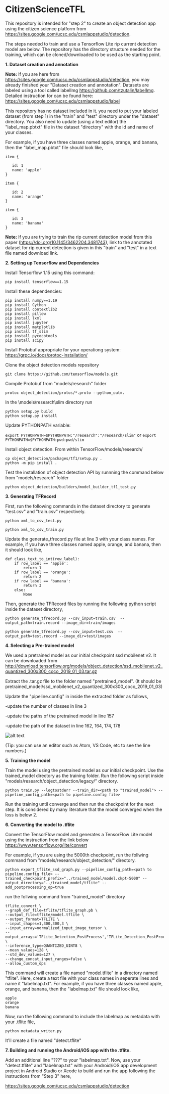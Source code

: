 # CitizenScienceTFL

This repository is intended for "step 2" to create an object detection app using the citizen science platform from https://sites.google.com/ucsc.edu/csmlappstudio/detection. 

The steps needed to train and use a Tensorflow Lite rip current detection model are below. The repository has the directory structure needed for the training, which can be cloned/downloaded to be used as the starting point.

**1. Dataset creation and annotation**

**Note:** If you are here from https://sites.google.com/ucsc.edu/csmlappstudio/detection, you may already finished your "Dataset creation and annotation". 
Datasets are labeled using a tool called labelImg https://github.com/tzutalin/labelImg. Detailed instruction for can be found here: https://sites.google.com/ucsc.edu/csmlappstudio/label

This repository has no dataset included in it. you need to put your labeled dataset (from step 1) in the "train" and "test" directory under the "dataset" directory. You also need to update (using a text editor) the "label_map.pbtxt" file in the dataset "directory" with the id and name of your classes.

For example, if you have three classes named apple, orange, and banana, then the "label_map.pbtxt" file should look like,

```
item {

   id: 1 
   name: 'apple'
}

item {

   id: 2 
   name: 'orange'
}

item {

   id: 3 
   name: 'banana'
}
```

**Note:** If you are trying to train the rip current detection model from this paper (https://doi.org/10.1145/3462204.3481743), link to the annotated dataset for rip current detection is given in this "train" and "test" in a text file named download link.

**2. Setting up Tensorflow and Dependencies**

Install Tensorflow 1.15 using this command:

```pip install tensorflow==1.15```

Install these dependencies:

```
pip install numpy==1.19
pip install Cython 
pip install contextlib2
pip install pillow 
pip install lxml 
pip install jupyter 
pip install matplotlib 
pip install tf_slim 
pip install pycocotools
pip install scipy
```

Install Protobuf appropriate for your operationg system:
https://grpc.io/docs/protoc-installation/

Clone the object detection models repository

```git clone https://github.com/tensorflow/models.git```

Compile Protobuf from "models/research" folder

```protoc object_detection/protos/*.proto --python_out=.```

In the \models\research\slim directory run

```
python setup.py build
python setup.py install
```

Update PYTHONPATH variable:

```export PYTHONPATH=$PYTHONPATH:"/research":"/research/slim"```
or
```export PYTHONPATH=$PYTHONPATH:pwd:pwd/slim```

Install object detection. From within TensorFlow/models/research/

```
cp object_detection/packages/tf1/setup.py .
python -m pip install .
```

Test the installation of object detection API by runnning the command below from "models/research" folder

```python object_detection/builders/model_builder_tf1_test.py```

**3. Generating TFRecord**

First, run the following commands in the dataset directory to generate "test.csv" and "train.csv" respectively. 

```python xml_to_csv_test.py```

```python xml_to_csv_train.py```


Update the generate_tfrecord.py file at line 3 with your class names. For example, if you have three classes named apple, orange, and banana, then it should look like,

```
def class_text_to_int(row_label):
    if row_label == 'apple':
        return 1
    if row_label == 'orange':
        return 2
    if row_label == 'banana':
        return 3
    else:
        None
```

Then, generate the TFRecord files by running the following python script inside the dataset directory,

```python generate_tfrecord.py --csv_input=train.csv  --output_path=train.record --image_dir=train/images```

```python generate_tfrecord.py --csv_input=test.csv  --output_path=test.record --image_dir=test/images```

**4. Selecting a Pre-trained model**

We used a pretrained model as our initial checkpoint ssd mobilenet v2. It can be downloaded from http://download.tensorflow.org/models/object_detection/ssd_mobilenet_v2_quantized_300x300_coco_2019_01_03.tar.gz

Extract the .tar.gz file to the folder named "pretrained_model". (It should be pretrained_model/ssd_mobilenet_v2_quantized_300x300_coco_2019_01_03)

Update the "pipeline.config" in inside the extracted folder as follows,

-update the number of classes in line 3

-update the paths of the pretrained model in line 157

-update the path of the dataset in line 162, 164, 174, 178

![alt text](pipeline_config.png?raw=true)

(Tip: you can use an editor such as Atom, VS Code, etc to see the line numbers.)

**5. Training the model**

Train the model using the pretrained model as our initial checkpoint. Use the trained_model directory as the training folder. Run the following script inside "models/research/object_detection/legacy/" directory.

```python train.py --logtostderr --train_dir=<path to "trained_model"> --pipeline_config_path=<path to pipeline.config file>```

Run the training until converge and then run the checkpoint for the next step. It is considered by many literature that the model converged when the loss is below 2.

**6. Converting the model to .tflite**

Convert the TensorFlow model and generates a TensorFlow Lite model using the instruction from the link below
https://www.tensorflow.org/lite/convert

For example, if you are using the 5000th checkpoint, run the follwing command from "models/research/object_detection/" directory.

```python export_tflite_ssd_graph.py --pipeline_config_path=<path to pipeline.config file> --trained_checkpoint_prefix="../trained_model/model.ckpt-5000" --output_directory="../trained_model/tflite" --add_postprocessing_op=true```

run the follwing command from "trained_model" directory

```
tflite_convert \
--graph_def_file=tflite/tflite_graph.pb \
--output_file=tflite/model.tflite \
--output_format=TFLITE \
--input_shapes=1,300,300,3 \
--input_array=normalized_input_image_tensor \
--output_arrays='TFLite_Detection_PostProcess','TFLite_Detection_PostProcess:1','TFLite_Detection_PostProcess:2','TFLite_Detection_PostProcess:3' \
--inference_type=QUANTIZED_UINT8 \
--mean_values=128 \
--std_dev_values=127 \
--change_concat_input_ranges=false \
--allow_custom_ops
```

This command will create a file named "model.tflite" in a directory named "tflite". Here, create a text file with your class names in seperate lines and name it "labelmap.txt". For example, if you have three classes named apple, orange, and banana, then the "labelmap.txt" file should look like,

```
apple
orange
banana
```

Now, run the following command to include the labelmap as metadata with your .tflite file,

```python metadata_writer.py```

It'll create a file named "detect.tflite"

**7. Building and running the Android/iOS app with the .tflite.**

Add an additional line "???" to your "labelmap.txt". Now, use your "detect.tflite" and "labelmap.txt" with your Android/iOS app development project in Android Studio or Xcode to build and run the app following the instructions from "Step 3" here, 

https://sites.google.com/ucsc.edu/csmlappstudio/detection
